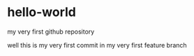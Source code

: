 # hello-world
my very first github repository

well this is my very first commit in my very first feature branch
